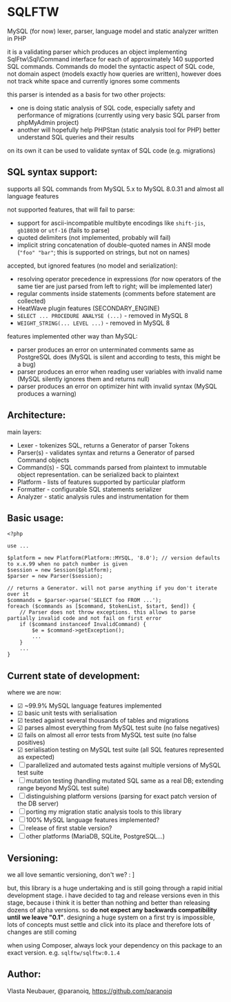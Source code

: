 # SQLFTW

MySQL (for now) lexer, parser, language model and static analyzer written in PHP

it is a validating parser which produces an object implementing SqlFtw\Sql\Command interface
for each of approximately 140 supported SQL commands. Commands do model the syntactic aspect of SQL code,
not domain aspect (models exactly how queries are written), however does not track white space and currently 
ignores some comments

this parser is intended as a basis for two other projects:
- one is doing static analysis of SQL code, especially safety and performance of migrations (currently using very basic SQL parser from phpMyAdmin project)
- another will hopefully help PHPStan (static analysis tool for PHP) better understand SQL queries and their results

on its own it can be used to validate syntax of SQL code (e.g. migrations)


SQL syntax support:
-------------------

supports all SQL commands from MySQL 5.x to MySQL 8.0.31 and almost all language features

not supported features, that will fail to parse:
- support for ascii-incompatible multibyte encodings like `shift-jis`, `gb18030` or `utf-16` (fails to parse)
- quoted delimiters (not implemented, probably will fail)
- implicit string concatenation of double-quoted names in ANSI mode (`"foo" "bar"`; this is supported on strings, but not on names)

accepted, but ignored features (no model and serialization):
- resolving operator precedence in expressions (for now operators of the same tier are just parsed from left to right; will be implemented later)
- regular comments inside statements (comments before statement are collected)
- HeatWave plugin features (SECONDARY_ENGINE)
- `SELECT ... PROCEDURE ANALYSE (...)` - removed in MySQL 8
- `WEIGHT_STRING(... LEVEL ...)` - removed in MySQL 8

features implemented other way than MySQL:
- parser produces an error on unterminated comments same as PostgreSQL does (MySQL is silent and according to tests, this might be a bug)
- parser produces an error when reading user variables with invalid name (MySQL silently ignores them and returns null)
- parser produces an error on optimizer hint with invalid syntax (MySQL produces a warning)


Architecture:
-------------

main layers:
- Lexer - tokenizes SQL, returns a Generator of parser Tokens
- Parser(s) - validates syntax and returns a Generator of parsed Command objects
- Command(s) - SQL commands parsed from plaintext to immutable object representation. can be serialized back to plaintext
- Platform - lists of features supported by particular platform
- Formatter - configurable SQL statements serializer
- Analyzer - static analysis rules and instrumentation for them


Basic usage:
------------

```
<?php

use ...

$platform = new Platform(Platform::MYSQL, '8.0'); // version defaults to x.x.99 when no patch number is given
$session = new Session($platform);
$parser = new Parser($session);

// returns a Generator. will not parse anything if you don't iterate over it
$commands = $parser->parse('SELECT foo FROM ...');
foreach ($commands as [$command, $tokenList, $start, $end]) {
    // Parser does not throw exceptions. this allows to parse partially invalid code and not fail on first error
    if ($command instanceof InvalidCommand) {
        $e = $command->getException();
        ...
    }
    ...
}
```


Current state of development:
-----------------------------

where we are now:
- ☑ ~99.9% MySQL language features implemented
- ☑ basic unit tests with serialisation
- ☑ tested against several thousands of tables and migrations
- ☑ parses almost everything from MySQL test suite (no false negatives)
- ☑ fails on almost all error tests from MySQL test suite (no false positives)
- ☑ serialisation testing on MySQL test suite (all SQL features represented as expected)
- ☐ parallelized and automated tests against multiple versions of MySQL test suite
- ☐ mutation testing (handling mutated SQL same as a real DB; extending range beyond MySQL test suite)
- ☐ distinguishing platform versions (parsing for exact patch version of the DB server)
- ☐ porting my migration static analysis tools to this library
- ☐ 100% MySQL language features implemented?
- ☐ release of first stable version?
- ☐ other platforms (MariaDB, SQLite, PostgreSQL...)


Versioning:
-----------

we all love semantic versioning, don't we? : ]

but, this library is a huge undertaking and is still going through a rapid initial development stage. 
i have decided to tag and release versions even in this stage, because i think it is better than nothing and better than
releasing dozens of alpha versions. so **do not expect any backwards compatibility until we leave "0.1"**. 
designing a huge system on a first try is impossible, lots of concepts must settle and click into its place 
and therefore lots of changes are still coming

when using Composer, always lock your dependency on this package to an exact version. e.g. `sqlftw/sqlftw:0.1.4` 


Author:
-------

Vlasta Neubauer, @paranoiq, https://github.com/paranoiq
